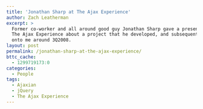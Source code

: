 ```yaml
---
title: 'Jonathan Sharp at The Ajax Experience'
author: Zach Leatherman
excerpt: >
  Former co-worker and all around good guy Jonathan Sharp gave a presentation at
  The Ajax Experience about a project that he developed, and subsequently passed
  onto me around 3Q2008.
layout: post
permalink: /jonathan-sharp-at-the-ajax-experience/
bttc_cache:
  - 1299719173:0
categories:
  - People
tags:
  - Ajaxian
  - jQuery
  - The Ajax Experience
---
```

